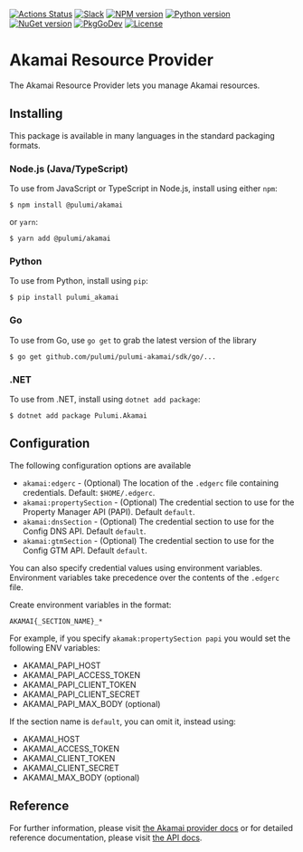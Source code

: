 [![Actions Status](https://github.com/pulumi/pulumi-akamai/workflows/master/badge.svg)](https://github.com/pulumi/pulumi-akamai/actions)
[![Slack](http://www.pulumi.com/images/docs/badges/slack.svg)](https://slack.pulumi.com)
[![NPM version](https://badge.fury.io/js/%40pulumi%2Fakamai.svg)](https://www.npmjs.com/package/@pulumi/akamai)
[![Python version](https://badge.fury.io/py/pulumi-akamai.svg)](https://pypi.org/project/pulumi-akamai)
[![NuGet version](https://badge.fury.io/nu/pulumi.akamai.svg)](https://badge.fury.io/nu/pulumi.akamai)
[![PkgGoDev](https://pkg.go.dev/badge/github.com/pulumi/pulumi-akamai/sdk/go)](https://pkg.go.dev/github.com/pulumi/pulumi-akamai/sdk/go)
[![License](https://img.shields.io/npm/l/%40pulumi%2Fpulumi.svg)](https://github.com/pulumi/pulumi-akamai/blob/master/LICENSE)

# Akamai Resource Provider

The Akamai Resource Provider lets you manage Akamai resources.

## Installing

This package is available in many languages in the standard packaging formats.

### Node.js (Java/TypeScript)

To use from JavaScript or TypeScript in Node.js, install using either `npm`:

    $ npm install @pulumi/akamai

or `yarn`:

    $ yarn add @pulumi/akamai

### Python

To use from Python, install using `pip`:

    $ pip install pulumi_akamai

### Go

To use from Go, use `go get` to grab the latest version of the library

    $ go get github.com/pulumi/pulumi-akamai/sdk/go/...

### .NET

To use from .NET, install using `dotnet add package`:

    $ dotnet add package Pulumi.Akamai

## Configuration

The following configuration options are available

* `akamai:edgerc` - (Optional) The location of the `.edgerc` file containing credentials. Default: `$HOME/.edgerc`.
* `akamai:propertySection` - (Optional) The credential section to use for the Property Manager API (PAPI). Default `default`.
* `akamai:dnsSection` - (Optional) The credential section to use for the Config DNS API. Default `default`.
* `akamai:gtmSection` - (Optional) The credential section to use for the Config GTM API. Default `default`.

You can also specify credential values using environment variables. Environment variables take precedence over the contents of the `.edgerc` file.

Create environment variables in the format:

`AKAMAI{_SECTION_NAME}_*`

For example, if you specify `akamak:propertySection papi` you would set the following ENV variables:

* AKAMAI_PAPI_HOST
* AKAMAI_PAPI_ACCESS_TOKEN
* AKAMAI_PAPI_CLIENT_TOKEN
* AKAMAI_PAPI_CLIENT_SECRET
* AKAMAI_PAPI_MAX_BODY (optional)

If the section name is `default`, you can omit it, instead using:

* AKAMAI_HOST
* AKAMAI_ACCESS_TOKEN
* AKAMAI_CLIENT_TOKEN
* AKAMAI_CLIENT_SECRET
* AKAMAI_MAX_BODY (optional)

## Reference

For further information, please visit [the Akamai provider docs](https://www.pulumi.com/docs/intro/cloud-providers/akamai)
or for detailed reference documentation, please visit [the API docs](https://www.pulumi.com/docs/reference/pkg/akamai).
